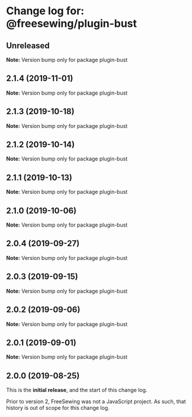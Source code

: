 # Change log for: @freesewing/plugin-bust


## Unreleased

**Note:** Version bump only for package plugin-bust


## 2.1.4 (2019-11-01)

**Note:** Version bump only for package plugin-bust


## 2.1.3 (2019-10-18)

**Note:** Version bump only for package plugin-bust


## 2.1.2 (2019-10-14)

**Note:** Version bump only for package plugin-bust


## 2.1.1 (2019-10-13)

**Note:** Version bump only for package plugin-bust


## 2.1.0 (2019-10-06)

**Note:** Version bump only for package plugin-bust


## 2.0.4 (2019-09-27)

**Note:** Version bump only for package plugin-bust


## 2.0.3 (2019-09-15)

**Note:** Version bump only for package plugin-bust


## 2.0.2 (2019-09-06)

**Note:** Version bump only for package plugin-bust


## 2.0.1 (2019-09-01)

**Note:** Version bump only for package plugin-bust




## 2.0.0 (2019-08-25)

This is the **initial release**, and the start of this change log.

Prior to version 2, FreeSewing was not a JavaScript project.
As such, that history is out of scope for this change log.
